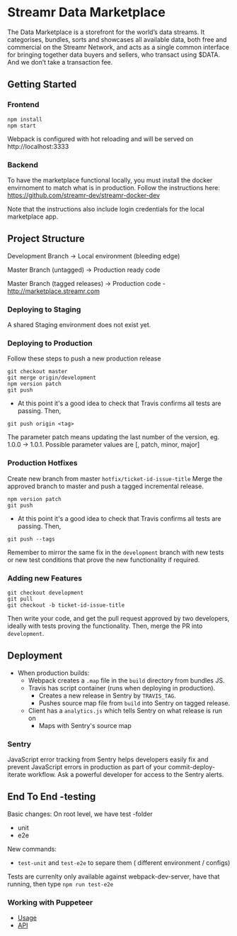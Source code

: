 # Streamr Data Marketplace
The Data Marketplace is a storefront for the world’s data streams. It categorises, bundles, sorts and showcases all available data, 
both free and commercial on the Streamr Network, and acts as a single common interface for bringing together data buyers and sellers, 
who transact using $DATA. And we don’t take a transaction fee.

## Getting Started

### Frontend
```
npm install
npm start
```

Webpack is configured with hot reloading and will be served on http://localhost:3333

### Backend
To have the marketplace functional locally, you must install the docker envirnoment to match what is in production. Follow the instructions here: https://github.com/streamr-dev/streamr-docker-dev

Note that the instructions also include login credentials for the local marketplace app. 
## Project Structure
Development Branch -> Local environment (bleeding edge)

Master Branch (untagged) -> Production ready code

Master Branch (tagged releases) -> Production code - http://marketplace.streamr.com

### Deploying to Staging
A shared Staging environment does not exist yet. 
### Deploying to Production 
Follow these steps to push a new production release

```
git checkout master
git merge origin/development
npm version patch
git push
```

* At this point it's a good idea to check that Travis confirms all tests are passing. Then,

```
git push origin <tag>
```

The parameter patch means updating the last number of the version, eg. 1.0.0 -> 1.0.1. Possible parameter values are [<VERSION>, patch, minor, major]

### Production Hotfixes
Create new branch from master `hotfix/ticket-id-issue-title` 
Merge the approved branch to master and push a tagged incremental release. 

```
npm version patch
git push
```

* At this point it's a good idea to check that Travis confirms all tests are passing. Then,

```
git push --tags
```

Remember to mirror the same fix in the `development` branch with new tests or new test conditions that prove the new functionality if required. 
### Adding new Features

```
git checkout development
git pull
git checkout -b ticket-id-issue-title
```

Then write your code, and get the pull request approved by two developers, ideally with tests proving the functionality. Then, merge the PR into `development`.


## Deployment
- When production builds:
  - Webpack creates a `.map` file in the `build` directory from bundles JS.
  - Travis has script container (runs when deploying in production).
    - Creates a new release in Sentry by `TRAVIS_TAG`.
    - Pushes source map file from `build` into Sentry on tagged release.
  - Client has a `analytics.js` which tells Sentry on what release is run on
    - Maps with Sentry's source map

### Sentry
JavaScript error tracking from Sentry helps developers easily fix and prevent JavaScript errors in production as part of your commit-deploy-iterate workflow. 
Ask a powerful developer for access to the Sentry alerts.

## End To End -testing
Basic changes: On root level, we have test -folder
- unit
- e2e

New commands:
- `test-unit` and `test-e2e` to separe them ( different environment / configs)


Tests are currenlty only available against webpack-dev-server, have that running, then type `npm run test-e2e`
### Working with Puppeteer
- [Usage](https://github.com/smooth-code/jest-puppeteer)
- [API](https://github.com/GoogleChrome/puppeteer/blob/master/docs/api.md#puppeteerlaunchoptions)